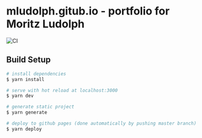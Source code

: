 # mludolph.gitub.io - portfolio for Moritz Ludolph

![CI](https://github.com/mludolph/mludolph.github.io/workflows/CI/badge.svg)

## Build Setup

```bash
# install dependencies
$ yarn install

# serve with hot reload at localhost:3000
$ yarn dev

# generate static project
$ yarn generate

# deploy to github pages (done automatically by pushing master branch) or using
$ yarn deploy
```
